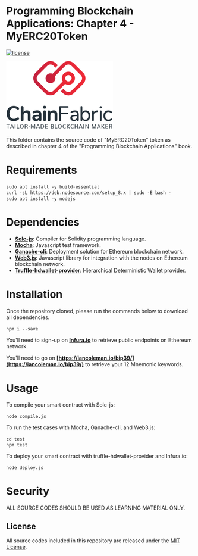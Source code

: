 # Programming Blockchain Applications: Chapter 4 - MyERC20Token
[![license](https://img.shields.io/github/license/mashape/apistatus.svg?style=flat-square)](https://opensource.org/licenses/MIT)

<img src="../../chainfabric-logo.png" alt="ChainFabric" width="287px">

This folder contains the source code of "MyERC20Token" token as described in chapter 4 of the "Programming Blockchain Applications" book.

# Requirements
```
sudo apt install -y build-essential
curl -sL https://deb.nodesource.com/setup_8.x | sudo -E bash -
sudo apt install -y nodejs
```

# Dependencies

 * **[Solc-js](https://github.com/ethereum/solc-js)**: Compiler for Solidity programming language.
 * **[Mocha](https://mochajs.org/)**: Javascript test framework.
 * **[Ganache-cli](https://www.npmjs.com/package/ganache-cli)**: Deployment solution for Ethereum blockchain network.
 * **[Web3.js](https://github.com/ethereum/web3.js/)**: Javascript library for integration with the nodes on Ethereum blockchain network.
 * **[Truffle-hdwallet-provider](https://github.com/trufflesuite/truffle-hdwallet-provider)**: Hierarchical Deterministic Wallet provider.

# Installation

Once the repository cloned, please run the commands below to download all dependencies.

```
npm i --save

```

You'll need to sign-up on **[Infura.io](https://infura.io/)** to retrieve public endpoints on Ethereum network.

You'll need to go on **[https://iancoleman.io/bip39/](https://iancoleman.io/bip39/)** to retrieve your 12 Mnemonic keywords.

# Usage

To compile your smart contract with Solc-js:
```
node compile.js
```

To run the test cases with Mocha, Ganache-cli, and Web3.js:
```
cd test
npm test
```

To deploy your smart contract with truffle-hdwallet-provider and Infura.io:
```
node deploy.js
```

# Security

ALL SOURCE CODES SHOULD BE USED AS LEARNING MATERIAL ONLY.

## License

All source codes included in this repository are released under the [MIT License](LICENSE).
